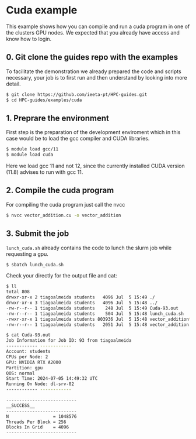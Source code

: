 # Cuda example

This example shows how you can compile and run a cuda program in one of the clusters GPU nodes. We expected that you already have access and know how to login.

## 0. Git clone the guides repo with the examples

To facilitate the demonstration we already prepared the code and scripts necessary, your job is to first run and then understand by looking into more detail.

```bash
$ git clone https://github.com/ieeta-pt/HPC-guides.git
$ cd HPC-guides/examples/cuda
```

## 1. Preprare the environment

First step is the preparation of the development enviroment which in this case would be to load the gcc compiler and CUDA libraries.

```bash
$ module load gcc/11
$ module load cuda
```

Here we load gcc 11 and not 12, since the currently installed CUDA version (11.8) advises to run with gcc 11.

## 2. Compile the cuda program

For compiling the cuda program just call the nvcc

```bash
$ nvcc vector_addition.cu -o vector_addition
```

## 3. Submit the job

`lunch_cuda.sh` already contains the code to lunch the slurm job while requesting a gpu.

```bash
$ sbatch lunch_cuda.sh
```

Check your directly for the output file and cat:

```bash
$ ll
total 808
drwxr-xr-x 2 tiagoalmeida students   4096 Jul  5 15:49 ./
drwxr-xr-x 3 tiagoalmeida students   4096 Jul  5 15:48 ../
-rw-r--r-- 1 tiagoalmeida students    248 Jul  5 15:49 Cuda-93.out
-rw-r--r-- 1 tiagoalmeida students    504 Jul  5 15:48 lunch_cuda.sh
-rwxr-xr-x 1 tiagoalmeida students 803936 Jul  5 15:48 vector_addition*
-rw-r--r-- 1 tiagoalmeida students   2051 Jul  5 15:48 vector_addition.cu
```

```bash
$ cat Cuda-93.out 
Job Information for Job ID: 93 from tiagoalmeida
------------ ------------
Account: students
CPUs per Node: 2
GPU: NVIDIA RTX A2000
Partition: gpu
QOS: normal
Start Time: 2024-07-05 14:49:32 UTC
Running On Node: dl-srv-02
------------ ------------

---------------------------
__SUCCESS__
---------------------------
N                 = 1048576
Threads Per Block = 256
Blocks In Grid    = 4096
---------------------------
```

